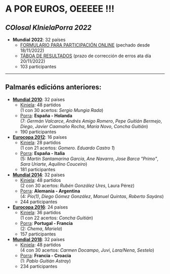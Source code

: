 # A POR EUROS, OEEEEE !!!

## _**CO**losal **KI**niela**P**orra 20**22**_  
[](https://emoticonos) [](https://gist.github.com/rxaviers/7360908) [](https://github.com/ikatyang/emoji-cheat-sheet/blob/master/README.md)

- **Mundial 2022**: 32 países
  - [FORMULARIO PARA PARTICIPACIÓN ONLINE](https://forms.gle/MuMhPHWtkQpDPc9h8) (pechado desde 18/11/2022)
  - [TÁBOA DE RESULTADOS](https://docs.google.com/spreadsheets/d/1acjRvN-aXyB73pcYOjG-VaavefbGa7rW1fxKZkfBnn4/edit?usp=sharing) (prazo de corrección de erros ata día 20/11/2022)
  - 103 participantes
____________

## Palmarés edicións anteriores:
- **[Mundial 2010](https://kiniporra.github.io/previas/mundial2010_gh.htm)**: 32 países 
  - [Kiniela](https://kiniporra.github.io/previas/mundial2010_gh.htm#APOSTAS): 48 partidos  
    (1 con 30 acertos: _Sergio Mungia Rada_)
  - [Porra](https://kiniporra.github.io/previas/mundial2010_gh.htm#PORRA):   **España - Holanda**  
    (7: _Germán Valcarce_, _Andrés Amigo Romero_, _Pepe Guitián Bermejo_, _Diego_, _Javier Caamaño Rocha_, _María Novo_, _Concha Guitián_)
  - 190 participantes
- **[Eurocopa 2012](https://kiniporra.github.io/previas/eurocopa2012_gh.htm)**: 16 países
  - [Kiniela](https://kiniporra.github.io/previas/eurocopa2012_gh.htm#APOSTAS): 28 partidos  
    (1 con 21 acertos: _Gomero. Eduardo Castro 1_)
  - [Porra](https://kiniporra.github.io/previas/eurocopa2012_gh.htm#PORRA):   **España - Italia**  
    (5: _Martín Santamarina García_, _Ane Navarro_, _Jose Barca "Primo"_, _Sara Uriarte_, _Aquilino Couceiro_)
  - 181 participantes
- **[Mundial 2014](https://kiniporra.github.io/previas/mundial2014_gh.htm)**: 32 países
  - [Kiniela](https://kiniporra.github.io/previas/mundial2014_gh.htm#APOSTAS): 48 partidos  
    (2 con 30 acertos: _Rubén González Ures_, Laura Pérez) 
  - [Porra](https://kiniporra.github.io/previas/mundial2014_gh.htm#PORRA):   **Alemania - Argentina**  
    (4: _Pío(1)_, _Diego Gómez González_, _Manuel Quintas_, _Roberto Sayáns_) 
  - 244 participantes
- **[Eurocopa 2016](https://kiniporra.github.io/previas/eurocopa2016_gh.htm)**: 24 países
  - [Kiniela](https://kiniporra.github.io/previas/eurocopa2016_gh.htm#APOSTAS): 36 partidos  
    (1 con 22 acertos: _Concha Guitián_)
  - [Porra](https://kiniporra.github.io/previas/eurocopa2016_gh.htm#PORRA):   **Portugal - Francia**  
    (2: _Chema_, _Mariela_) 
  - 157 participantes
- **[Mundial 2018](https://kiniporra.github.io/previas/mundial2018_gh.htm)**: 32 países
  - [Kiniela](https://kiniporra.github.io/previas/mundial2018_gh.htm#APOSTAS): 48 partidos  
    (4 con 30 acertos: _Carmen Docampo_, _Juvi_, _Lara/Nena_, _Sestelo_) 
  - [Porra](https://kiniporra.github.io/previas/mundial2018_gh.htm#PORRA):   **Francia - Croacia**  
    (1: _Pablo Guitián Astray_)
  - 234 participantes
